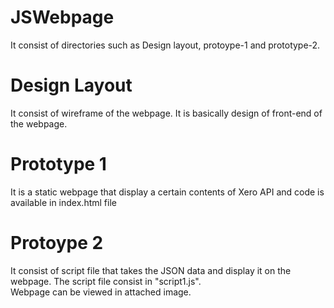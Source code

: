 # JSWebpage
It consist of directories such as Design layout, protoype-1 and prototype-2. <br/>
# Design Layout
It consist of wireframe of the webpage. It is basically design of front-end of the webpage.
# Prototype 1 
It is a static webpage that display a certain contents of Xero API and code is available in index.html file<br/>
# Protoype 2
It consist of script file that takes the JSON data and display it on the webpage. The script file consist in "script1.js". <br/>
Webpage can be viewed in attached image.
